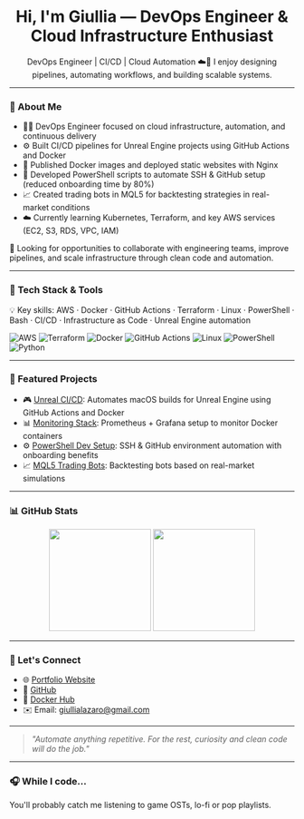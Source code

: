 <h1 align="center"> Hi, I'm Giullia — DevOps Engineer & Cloud Infrastructure Enthusiast</h1>

<p align="center">
  DevOps Engineer | CI/CD | Cloud Automation ☁️🐳  
  I enjoy designing pipelines, automating workflows, and building scalable systems.
</p>

---

### 💼 About Me

- 👩‍💻 DevOps Engineer focused on cloud infrastructure, automation, and continuous delivery
- ⚙️ Built CI/CD pipelines for Unreal Engine projects using GitHub Actions and Docker
- 🐳 Published Docker images and deployed static websites with Nginx
- 🔐 Developed PowerShell scripts to automate SSH & GitHub setup (reduced onboarding time by 80%)
- 📈 Created trading bots in MQL5 for backtesting strategies in real-market conditions
- ☁️ Currently learning Kubernetes, Terraform, and key AWS services (EC2, S3, RDS, VPC, IAM)

🎯 Looking for opportunities to collaborate with engineering teams, improve pipelines, and scale infrastructure through clean code and automation.

---

### 🧰 Tech Stack & Tools

💡 Key skills: AWS · Docker · GitHub Actions · Terraform · Linux · PowerShell · Bash · CI/CD · Infrastructure as Code · Unreal Engine automation

![AWS](https://img.shields.io/badge/AWS-FF9900?style=for-the-badge&logo=amazonaws&logoColor=white)
![Terraform](https://img.shields.io/badge/Terraform-7B42BC?style=for-the-badge&logo=terraform&logoColor=white)
![Docker](https://img.shields.io/badge/Docker-2496ED?style=for-the-badge&logo=docker&logoColor=white)
![GitHub Actions](https://img.shields.io/badge/GitHub_Actions-2088FF?style=for-the-badge&logo=githubactions&logoColor=white)
![Linux](https://img.shields.io/badge/Linux-FCC624?style=for-the-badge&logo=linux&logoColor=black)
![PowerShell](https://img.shields.io/badge/PowerShell-5391FE?style=for-the-badge&logo=powershell&logoColor=white)
![Python](https://img.shields.io/badge/Python-3776AB?style=for-the-badge&logo=python&logoColor=white)

---

### 🚀 Featured Projects

- 🎮 [Unreal CI/CD](https://github.com/atchiullia/unreal-ci-cd): Automates macOS builds for Unreal Engine using GitHub Actions and Docker
- 📊 [Monitoring Stack](https://github.com/atchiullia/monitoring-stack): Prometheus + Grafana setup to monitor Docker containers
- ⚙️ [PowerShell Dev Setup](https://github.com/atchiullia/powershell-setup): SSH & GitHub environment automation with onboarding benefits
- 📈 [MQL5 Trading Bots](https://github.com/atchiullia/mql5-trading): Backtesting bots based on real-market simulations

---

### 📊 GitHub Stats

<div align="center">
  <img height="180em" src="https://github-readme-stats.vercel.app/api?username=atchiullia&show_icons=true&theme=tokyonight&count_private=true" />
  <img height="180em" src="https://github-readme-stats.vercel.app/api/top-langs/?username=atchiullia&layout=compact&theme=tokyonight" />
</div>

---

### 🔗 Let's Connect

- 🌐 [Portfolio Website](https://giullialazaro.com)  
- 💼 [GitHub](https://github.com/atchiullia)  
- 🐳 [Docker Hub](https://hub.docker.com/r/atchiullia/giullialazaro)  
- ✉️ Email: giullialazaro@gmail.com

---

> _"Automate anything repetitive. For the rest, curiosity and clean code will do the job."_ 

---

### 🎧 While I code...

You'll probably catch me listening to game OSTs, lo-fi or pop playlists. 
